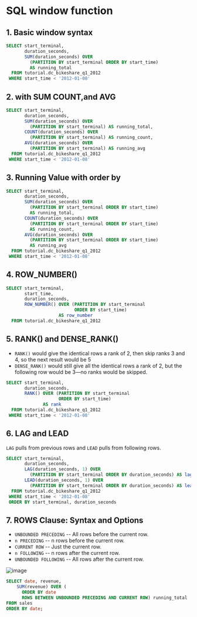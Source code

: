 # SQL window function

## 1. Basic window syntax
```sql
SELECT start_terminal,
       duration_seconds,
       SUM(duration_seconds) OVER
         (PARTITION BY start_terminal ORDER BY start_time)
         AS running_total
  FROM tutorial.dc_bikeshare_q1_2012
 WHERE start_time < '2012-01-08'
```

## 2. with SUM COUNT,and AVG
```sql
SELECT start_terminal,
       duration_seconds,
       SUM(duration_seconds) OVER
         (PARTITION BY start_terminal) AS running_total,
       COUNT(duration_seconds) OVER
         (PARTITION BY start_terminal) AS running_count,
       AVG(duration_seconds) OVER
         (PARTITION BY start_terminal) AS running_avg
  FROM tutorial.dc_bikeshare_q1_2012
 WHERE start_time < '2012-01-08'
```

## 3. Running Value with order by
```sql
SELECT start_terminal,
       duration_seconds,
       SUM(duration_seconds) OVER
         (PARTITION BY start_terminal ORDER BY start_time)
         AS running_total,
       COUNT(duration_seconds) OVER
         (PARTITION BY start_terminal ORDER BY start_time)
         AS running_count,
       AVG(duration_seconds) OVER
         (PARTITION BY start_terminal ORDER BY start_time)
         AS running_avg
  FROM tutorial.dc_bikeshare_q1_2012
 WHERE start_time < '2012-01-08'
```

## 4. ROW_NUMBER()

```sql
SELECT start_terminal,
       start_time,
       duration_seconds,
       ROW_NUMBER() OVER (PARTITION BY start_terminal
                          ORDER BY start_time)
                    AS row_number
  FROM tutorial.dc_bikeshare_q1_2012
```

## 5. RANK() and DENSE_RANK()

+ `RANK()` would give the identical rows a rank of 2, then skip ranks 3 and 4, so the next result would be 5
+ `DENSE_RANK()` would still give all the identical rows a rank of 2, but the following row would be 3—no ranks would be skipped.

```sql
SELECT start_terminal,
       duration_seconds,
       RANK() OVER (PARTITION BY start_terminal
                    ORDER BY start_time)
              AS rank
  FROM tutorial.dc_bikeshare_q1_2012
 WHERE start_time < '2012-01-08'
 ```
## 6. LAG and LEAD
`LAG` pulls from previous rows and `LEAD` pulls from following rows.

```sql
SELECT start_terminal,
       duration_seconds,
       LAG(duration_seconds, 1) OVER
         (PARTITION BY start_terminal ORDER BY duration_seconds) AS lag,
       LEAD(duration_seconds, 1) OVER
         (PARTITION BY start_terminal ORDER BY duration_seconds) AS lead
  FROM tutorial.dc_bikeshare_q1_2012
 WHERE start_time < '2012-01-08'
 ORDER BY start_terminal, duration_seconds
```

## 7. ROWS Clause: Syntax and Options
+ `UNBOUNDED PRECEDING` -- All rows before the current row.
+ `n PRECEDING` -- n rows before the current row.
+ `CURRENT ROW` -- Just the current row.
+ `n FOLLOWING` -- n rows after the current row.
+ `UNBOUNDED FOLLOWING` -- All rows after the current row.

![image](https://user-images.githubusercontent.com/56880104/145663152-089289cd-17ca-4289-88ca-ce09fc194d80.png)

```sql
SELECT date, revenue,
    SUM(revenue) OVER (
      ORDER BY date
      ROWS BETWEEN UNBOUNDED PRECEDING AND CURRENT ROW) running_total
FROM sales
ORDER BY date;
```

